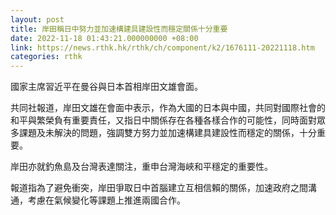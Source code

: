 ```yaml
---
layout: post
title: 岸田稱日中努力並加速構建具建設性而穩定關係十分重要
date: 2022-11-18 01:43:21.000000000 +08:00
link: https://news.rthk.hk/rthk/ch/component/k2/1676111-20221118.htm
categories: rthk
---
```


國家主席習近平在曼谷與日本首相岸田文雄會面。

共同社報道，岸田文雄在會面中表示，作為大國的日本與中國，共同對國際社會的和平與繁榮負有重要責任，又指日中關係存在各種各樣合作的可能性，同時面對眾多課題及未解決的問題，強調雙方努力並加速構建具建設性而穩定的關係，十分重要。

岸田亦就釣魚島及台灣表達關注，重申台灣海峽和平穩定的重要性。

報道指為了避免衝突，岸田爭取日中首腦建立互相信賴的關係，加速政府之間溝通，考慮在氣候變化等課題上推進兩國合作。
